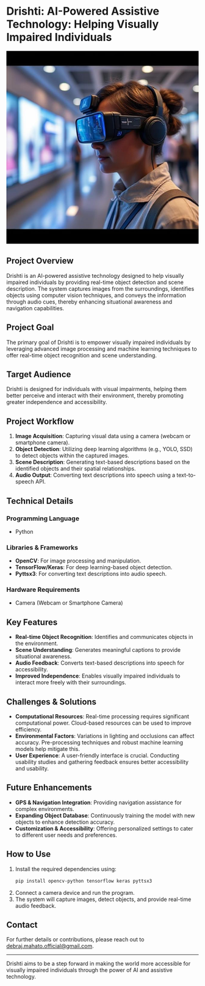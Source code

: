 # Drishti: AI-Powered Assistive Technology: Helping Visually Impaired Individuals

![Project Image](https://github.com/babban52/AI-Powered-Assistive-Technology-Helping-Visually-Impaired-Individuals/blob/main/picture)

## Project Overview

Drishti is an AI-powered assistive technology designed to help visually impaired individuals by providing real-time object detection and scene description. The system captures images from the surroundings, identifies objects using computer vision techniques, and conveys the information through audio cues, thereby enhancing situational awareness and navigation capabilities.

## Project Goal

The primary goal of Drishti is to empower visually impaired individuals by leveraging advanced image processing and machine learning techniques to offer real-time object recognition and scene understanding.

## Target Audience

Drishti is designed for individuals with visual impairments, helping them better perceive and interact with their environment, thereby promoting greater independence and accessibility.

## Project Workflow

1. **Image Acquisition**: Capturing visual data using a camera (webcam or smartphone camera).
2. **Object Detection**: Utilizing deep learning algorithms (e.g., YOLO, SSD) to detect objects within the captured images.
3. **Scene Description**: Generating text-based descriptions based on the identified objects and their spatial relationships.
4. **Audio Output**: Converting text descriptions into speech using a text-to-speech API.

## Technical Details

### Programming Language

- Python

### Libraries & Frameworks

- **OpenCV**: For image processing and manipulation.
- **TensorFlow/Keras**: For deep learning-based object detection.
- **Pyttsx3**: For converting text descriptions into audio speech.

### Hardware Requirements

- Camera (Webcam or Smartphone Camera)

## Key Features

- **Real-time Object Recognition**: Identifies and communicates objects in the environment.
- **Scene Understanding**: Generates meaningful captions to provide situational awareness.
- **Audio Feedback**: Converts text-based descriptions into speech for accessibility.
- **Improved Independence**: Enables visually impaired individuals to interact more freely with their surroundings.

## Challenges & Solutions

- **Computational Resources**: Real-time processing requires significant computational power. Cloud-based resources can be used to improve efficiency.
- **Environmental Factors**: Variations in lighting and occlusions can affect accuracy. Pre-processing techniques and robust machine learning models help mitigate this.
- **User Experience**: A user-friendly interface is crucial. Conducting usability studies and gathering feedback ensures better accessibility and usability.

## Future Enhancements

- **GPS & Navigation Integration**: Providing navigation assistance for complex environments.
- **Expanding Object Database**: Continuously training the model with new objects to enhance detection accuracy.
- **Customization & Accessibility**: Offering personalized settings to cater to different user needs and preferences.

## How to Use

1. Install the required dependencies using:
   ```bash
   pip install opencv-python tensorflow keras pyttsx3
   ```
2. Connect a camera device and run the program.
3. The system will capture images, detect objects, and provide real-time audio feedback.

## Contact

For further details or contributions, please reach out to debraj.mahato.official@gmail.com.

---

Drishti aims to be a step forward in making the world more accessible for visually impaired individuals through the power of AI and assistive technology.

